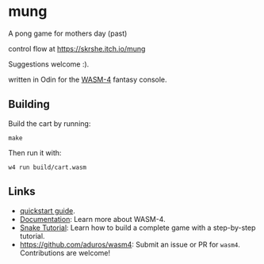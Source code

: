 # mung
A pong game for mothers day (past)

control flow at <https://skrshe.itch.io/mung>

Suggestions welcome :).

written in Odin for the [WASM-4](https://wasm4.org) fantasy console.

## Building

Build the cart by running:

```shell
make
```

Then run it with:

```shell
w4 run build/cart.wasm
```

## Links
- [quickstart guide](https://wasm4.org/docs/getting-started/setup?code-lang=odin#quickstart).
- [Documentation](https://wasm4.org/docs): Learn more about WASM-4.
- [Snake Tutorial](https://wasm4.org/docs/tutorials/snake/goal): Learn how to build a complete game
  with a step-by-step tutorial.
- <https://github.com/aduros/wasm4>: Submit an issue or PR for `wasm4`. Contributions are welcome!
